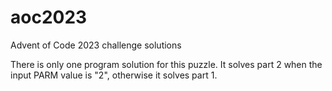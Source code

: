 # aoc2023
Advent of Code 2023 challenge solutions

There is only one program solution for this puzzle.  It solves part 2 when the input PARM value is "2", otherwise it solves part 1.
